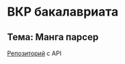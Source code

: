 # ВКР бакалавриата
## Тема: Манга парсер
[Репозиторий](https://github.com/whitewolf185/mangaParser) с API
